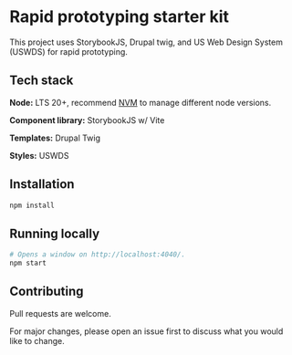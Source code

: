 # Rapid prototyping starter kit

This project uses StorybookJS, Drupal twig, and US Web Design System (USWDS) for rapid prototyping.

## Tech stack

**Node:** LTS 20+, recommend [NVM](https://github.com/nvm-sh/nvm#installing-and-updating) to manage different node versions.

**Component library:** StorybookJS w/ Vite

**Templates:** Drupal Twig

**Styles:** USWDS


## Installation

```zsh
npm install
```

## Running locally

```zsh
# Opens a window on http://localhost:4040/.
npm start
```

## Contributing

Pull requests are welcome.

For major changes, please open an issue first to discuss what you would like to change.
